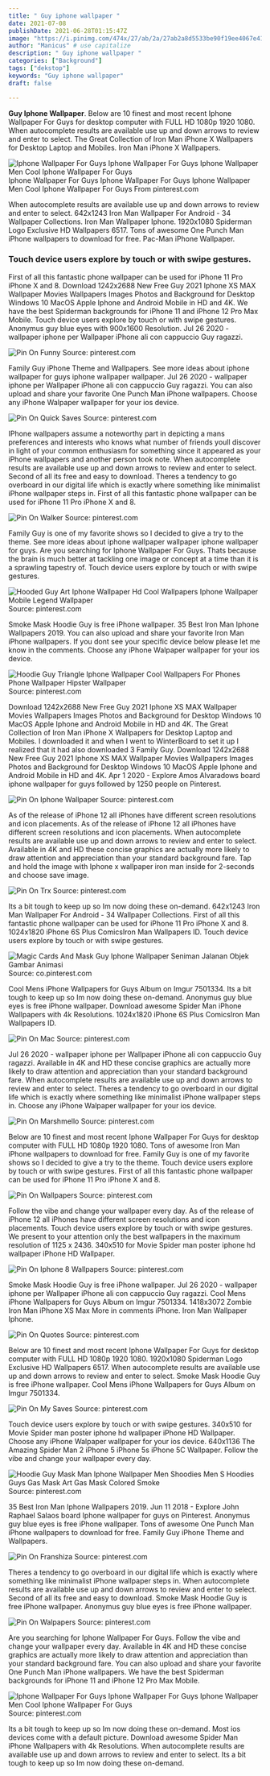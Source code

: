 ```yaml
---
title: " Guy iphone wallpaper "
date: 2021-07-08
publishDate: 2021-06-28T01:15:47Z
image: "https://i.pinimg.com/474x/27/ab/2a/27ab2a8d5533be90f19ee4067e417b15.jpg"
author: "Manicus" # use capitalize
description: " Guy iphone wallpaper "
categories: ["Background"]
tags: ["dekstop"]
keywords: "Guy iphone wallpaper"
draft: false

---
```



**Guy Iphone Wallpaper**. Below are 10 finest and most recent Iphone Wallpaper For Guys for desktop computer with FULL HD 1080p 1920 1080. When autocomplete results are available use up and down arrows to review and enter to select. The Great Collection of Iron Man iPhone X Wallpapers for Desktop Laptop and Mobiles. Iron Man iPhone X Wallpapers.

![Iphone Wallpaper For Guys Iphone Wallpaper For Guys Iphone Wallpaper Men Cool Iphone Wallpaper For Guys](https://i.pinimg.com/474x/27/ab/2a/27ab2a8d5533be90f19ee4067e417b15.jpg "Iphone Wallpaper For Guys Iphone Wallpaper For Guys Iphone Wallpaper Men Cool Iphone Wallpaper For Guys")
Iphone Wallpaper For Guys Iphone Wallpaper For Guys Iphone Wallpaper Men Cool Iphone Wallpaper For Guys From pinterest.com


When autocomplete results are available use up and down arrows to review and enter to select. 642x1243 Iron Man Wallpaper For Android - 34 Wallpaper Collections. Iron Man Wallpaper Iphone. 1920x1080 Spiderman Logo Exclusive HD Wallpapers 6517. Tons of awesome One Punch Man iPhone wallpapers to download for free. Pac-Man iPhone Wallpaper.

### Touch device users explore by touch or with swipe gestures.

First of all this fantastic phone wallpaper can be used for iPhone 11 Pro iPhone X and 8. Download 1242x2688 New Free Guy 2021 Iphone XS MAX Wallpaper Movies Wallpapers Images Photos and Background for Desktop Windows 10 MacOS Apple Iphone and Android Mobile in HD and 4K. We have the best Spiderman backgrounds for iPhone 11 and iPhone 12 Pro Max Mobile. Touch device users explore by touch or with swipe gestures. Anonymus guy blue eyes with 900x1600 Resolution. Jul 26 2020 - wallpaper iphone per Wallpaper iPhone ali con cappuccio Guy ragazzi.


![Pin On Funny](https://i.pinimg.com/originals/6f/23/ca/6f23cacaac66070f1a37ed470fc3c01d.jpg "Pin On Funny")
Source: pinterest.com

Family Guy iPhone Theme and Wallpapers. See more ideas about iphone wallpaper for guys iphone wallpaper wallpaper. Jul 26 2020 - wallpaper iphone per Wallpaper iPhone ali con cappuccio Guy ragazzi. You can also upload and share your favorite One Punch Man iPhone wallpapers. Choose any iPhone Walpaper wallpaper for your ios device.

![Pin On Quick Saves](https://i.pinimg.com/474x/d2/6f/06/d26f06ed1aceeff06ee2fdd3d157c933.jpg "Pin On Quick Saves")
Source: pinterest.com

IPhone wallpapers assume a noteworthy part in depicting a mans preferences and interests who knows what number of friends youll discover in light of your common enthusiasm for something since it appeared as your iPhone wallpapers and another person took note. When autocomplete results are available use up and down arrows to review and enter to select. Second of all its free and easy to download. Theres a tendency to go overboard in our digital life which is exactly where something like minimalist iPhone wallpaper steps in. First of all this fantastic phone wallpaper can be used for iPhone 11 Pro iPhone X and 8.

![Pin On Walker](https://i.pinimg.com/originals/f4/a9/2b/f4a92bc515846c60c672e3dab719f846.jpg "Pin On Walker")
Source: pinterest.com

Family Guy is one of my favorite shows so I decided to give a try to the theme. See more ideas about iphone wallpaper wallpaper iphone wallpaper for guys. Are you searching for Iphone Wallpaper For Guys. Thats because the brain is much better at tackling one image or concept at a time than it is a sprawling tapestry of. Touch device users explore by touch or with swipe gestures.

![Hooded Guy Art Iphone Wallpaper Hd Cool Wallpapers Iphone Wallpaper Mobile Legend Wallpaper](https://i.pinimg.com/originals/d8/ee/2f/d8ee2f97a824cfa301d90c7bbee91353.jpg "Hooded Guy Art Iphone Wallpaper Hd Cool Wallpapers Iphone Wallpaper Mobile Legend Wallpaper")
Source: pinterest.com

Smoke Mask Hoodie Guy is free iPhone wallpaper. 35 Best Iron Man Iphone Wallpapers 2019. You can also upload and share your favorite Iron Man iPhone wallpapers. If you dont see your specific device below please let me know in the comments. Choose any iPhone Walpaper wallpaper for your ios device.

![Hoodie Guy Triangle Iphone Wallpaper Cool Wallpapers For Phones Phone Wallpaper Hipster Wallpaper](https://i.pinimg.com/originals/cf/78/f7/cf78f76d7b849fad6d9978a515f608d3.jpg "Hoodie Guy Triangle Iphone Wallpaper Cool Wallpapers For Phones Phone Wallpaper Hipster Wallpaper")
Source: pinterest.com

Download 1242x2688 New Free Guy 2021 Iphone XS MAX Wallpaper Movies Wallpapers Images Photos and Background for Desktop Windows 10 MacOS Apple Iphone and Android Mobile in HD and 4K. The Great Collection of Iron Man iPhone X Wallpapers for Desktop Laptop and Mobiles. I downloaded it and when I went to WinterBoard to set it up I realized that it had also downloaded 3 Family Guy. Download 1242x2688 New Free Guy 2021 Iphone XS MAX Wallpaper Movies Wallpapers Images Photos and Background for Desktop Windows 10 MacOS Apple Iphone and Android Mobile in HD and 4K. Apr 1 2020 - Explore Amos Alvaradows board iphone wallpaper for guys followed by 1250 people on Pinterest.

![Pin On Iphone Wallpaper](https://i.pinimg.com/474x/42/3c/dd/423cdd7ef5b055dd6fa04c0f55493794.jpg "Pin On Iphone Wallpaper")
Source: pinterest.com

As of the release of iPhone 12 all iPhones have different screen resolutions and icon placements. As of the release of iPhone 12 all iPhones have different screen resolutions and icon placements. When autocomplete results are available use up and down arrows to review and enter to select. Available in 4K and HD these concise graphics are actually more likely to draw attention and appreciation than your standard background fare. Tap and hold the image with Iphone x wallpaper iron man inside for 2-seconds and choose save image.

![Pin On Trx](https://i.pinimg.com/originals/42/b8/17/42b81748007b77dd398c82b89b2451cd.jpg "Pin On Trx")
Source: pinterest.com

Its a bit tough to keep up so Im now doing these on-demand. 642x1243 Iron Man Wallpaper For Android - 34 Wallpaper Collections. First of all this fantastic phone wallpaper can be used for iPhone 11 Pro iPhone X and 8. 1024x1820 iPhone 6S Plus ComicsIron Man Wallpapers ID. Touch device users explore by touch or with swipe gestures.

![Magic Cards And Mask Guy Iphone Wallpaper Seniman Jalanan Objek Gambar Animasi](https://i.pinimg.com/originals/38/1d/6b/381d6b6330b7d9bca7069e9a399ff9b1.jpg "Magic Cards And Mask Guy Iphone Wallpaper Seniman Jalanan Objek Gambar Animasi")
Source: co.pinterest.com

Cool Mens iPhone Wallpapers for Guys Album on Imgur 7501334. Its a bit tough to keep up so Im now doing these on-demand. Anonymus guy blue eyes is free iPhone wallpaper. Download awesome Spider Man iPhone Wallpapers with 4k Resolutions. 1024x1820 iPhone 6S Plus ComicsIron Man Wallpapers ID.

![Pin On Mac](https://i.pinimg.com/originals/7f/f1/48/7ff1480a85c9eeac3346bcb1b849fd2f.jpg "Pin On Mac")
Source: pinterest.com

Jul 26 2020 - wallpaper iphone per Wallpaper iPhone ali con cappuccio Guy ragazzi. Available in 4K and HD these concise graphics are actually more likely to draw attention and appreciation than your standard background fare. When autocomplete results are available use up and down arrows to review and enter to select. Theres a tendency to go overboard in our digital life which is exactly where something like minimalist iPhone wallpaper steps in. Choose any iPhone Walpaper wallpaper for your ios device.

![Pin On Marshmello](https://i.pinimg.com/564x/89/22/1b/89221b35f22bd9704c40f408bde74a02.jpg "Pin On Marshmello")
Source: pinterest.com

Below are 10 finest and most recent Iphone Wallpaper For Guys for desktop computer with FULL HD 1080p 1920 1080. Tons of awesome Iron Man iPhone wallpapers to download for free. Family Guy is one of my favorite shows so I decided to give a try to the theme. Touch device users explore by touch or with swipe gestures. First of all this fantastic phone wallpaper can be used for iPhone 11 Pro iPhone X and 8.

![Pin On Wallpapers](https://i.pinimg.com/originals/4a/f3/b2/4af3b2373131e62fd9714c57fca3a706.jpg "Pin On Wallpapers")
Source: pinterest.com

Follow the vibe and change your wallpaper every day. As of the release of iPhone 12 all iPhones have different screen resolutions and icon placements. Touch device users explore by touch or with swipe gestures. We present to your attention only the best wallpapers in the maximum resolution of 1125 x 2436. 340x510 for Movie Spider man poster iphone hd wallpaper iPhone HD Wallpaper.

![Pin On Iphone 8 Wallpapers](https://i.pinimg.com/originals/e5/cf/ac/e5cfac5e87ef68f69192a007968cac1d.jpg "Pin On Iphone 8 Wallpapers")
Source: pinterest.com

Smoke Mask Hoodie Guy is free iPhone wallpaper. Jul 26 2020 - wallpaper iphone per Wallpaper iPhone ali con cappuccio Guy ragazzi. Cool Mens iPhone Wallpapers for Guys Album on Imgur 7501334. 1418x3072 Zombie Iron Man iPhone XS Max More in comments iPhone. Iron Man Wallpaper Iphone.

![Pin On Quotes](https://i.pinimg.com/originals/1a/e3/f4/1ae3f48d6f12b2312bda80996a851739.png "Pin On Quotes")
Source: pinterest.com

Below are 10 finest and most recent Iphone Wallpaper For Guys for desktop computer with FULL HD 1080p 1920 1080. 1920x1080 Spiderman Logo Exclusive HD Wallpapers 6517. When autocomplete results are available use up and down arrows to review and enter to select. Smoke Mask Hoodie Guy is free iPhone wallpaper. Cool Mens iPhone Wallpapers for Guys Album on Imgur 7501334.

![Pin On My Saves](https://i.pinimg.com/736x/5a/1b/46/5a1b46ff14f21890873e902357939dcd.jpg "Pin On My Saves")
Source: pinterest.com

Touch device users explore by touch or with swipe gestures. 340x510 for Movie Spider man poster iphone hd wallpaper iPhone HD Wallpaper. Choose any iPhone Walpaper wallpaper for your ios device. 640x1136 The Amazing Spider Man 2 iPhone 5 iPhone 5s iPhone 5C Wallpaper. Follow the vibe and change your wallpaper every day.

![Hoodie Guy Mask Man Iphone Wallpaper Men Shoodies Men S Hoodies Guys Gas Mask Art Gas Mask Colored Smoke](https://i.pinimg.com/originals/f9/10/05/f910059ab998d42218acf9d84f386bdb.png "Hoodie Guy Mask Man Iphone Wallpaper Men Shoodies Men S Hoodies Guys Gas Mask Art Gas Mask Colored Smoke")
Source: pinterest.com

35 Best Iron Man Iphone Wallpapers 2019. Jun 11 2018 - Explore John Raphael Salaos board Iphone wallpaper for guys on Pinterest. Anonymus guy blue eyes is free iPhone wallpaper. Tons of awesome One Punch Man iPhone wallpapers to download for free. Family Guy iPhone Theme and Wallpapers.

![Pin On Franshiza](https://i.pinimg.com/originals/d3/7c/91/d37c9194ccbeef425b858ce879e97045.jpg "Pin On Franshiza")
Source: pinterest.com

Theres a tendency to go overboard in our digital life which is exactly where something like minimalist iPhone wallpaper steps in. When autocomplete results are available use up and down arrows to review and enter to select. Second of all its free and easy to download. Smoke Mask Hoodie Guy is free iPhone wallpaper. Anonymus guy blue eyes is free iPhone wallpaper.

![Pin On Walpapers](https://i.pinimg.com/originals/93/a7/d5/93a7d530f39076f7f835ee1219686ed5.jpg "Pin On Walpapers")
Source: pinterest.com

Are you searching for Iphone Wallpaper For Guys. Follow the vibe and change your wallpaper every day. Available in 4K and HD these concise graphics are actually more likely to draw attention and appreciation than your standard background fare. You can also upload and share your favorite One Punch Man iPhone wallpapers. We have the best Spiderman backgrounds for iPhone 11 and iPhone 12 Pro Max Mobile.

![Iphone Wallpaper For Guys Iphone Wallpaper For Guys Iphone Wallpaper Men Cool Iphone Wallpaper For Guys](https://i.pinimg.com/474x/27/ab/2a/27ab2a8d5533be90f19ee4067e417b15.jpg "Iphone Wallpaper For Guys Iphone Wallpaper For Guys Iphone Wallpaper Men Cool Iphone Wallpaper For Guys")
Source: pinterest.com

Its a bit tough to keep up so Im now doing these on-demand. Most ios devices come with a default picture. Download awesome Spider Man iPhone Wallpapers with 4k Resolutions. When autocomplete results are available use up and down arrows to review and enter to select. Its a bit tough to keep up so Im now doing these on-demand.

